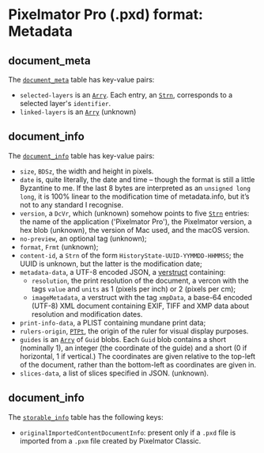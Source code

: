 # Pixelmator Pro (.pxd) format: Metadata


## document_meta
<a id='meta'>

The [`document_meta`](/docs/pxd/#metadata) table has key-value pairs:

- `selected-layers` is an [`Arry`](/docs/pxd/#blobs). Each entry, an [`Strn`](/docs/pxd/#blobs), corresponds to a selected layer's `identifier`.
- `linked-layers` is an [`Arry`](/docs/pxd/#blobs) (unknown)



## document_info
<a id='info'>

The [`document_info`](/docs/pxd/#metadata) table has key-value pairs:

- `size`, `BDSz`, the width and height in pixels.
- `date` is, quite literally, the date and time – though the format is still a little Byzantine to me. If the last 8 bytes are interpreted as an `unsigned long long`, it is 100% linear to the modification time of metadata.info, but it’s not to any standard I recognise.
- `version`, a `DcVr`, which (unknown) somehow points to five [`Strn`](/docs/pxd/#blobs) entries: the name of the application ('Pixelmator Pro'), the Pixelmator version, a hex blob (unknown), the version of Mac used, and the macOS version.
- `no-preview`, an optional tag (unknown);
- `format`, `Frmt` (unknown);
- `content-id`, a `Strn` of the form `HistoryState-UUID-YYMMDD-HHMMSS`; the UUID is unknown, but the latter is the modification date;
- `metadata-data`, a UTF-8 encoded JSON, a [verstruct](/docs/pxd#json) containing:
  - `resolution`, the print resolution of the document, a vercon with the tags `value` and `units` as 1 (pixels per inch) or 2 (pixels per cm);
  - `imageMetadata`, a verstruct with the tag `xmpData`, a base-64 encoded (UTF-8) XML document containing EXIF, TIFF and XMP data about resolution and modification dates.
- `print-info-data`, a PLIST containing mundane print data;
- `rulers-origin`, [`PTPt`](/docs/pxd/#blobs), the origin of the ruler for visual display purposes.
- `guides` is an [`Arry`](/docx/pxd/#blobs) of `Guid` blobs. Each `Guid` blob contains a short (nominally 1), an integer (the coordinate of the guide) and a short (0 if horizontal, 1 if vertical.) The coordinates are given relative to the top-left of the document, rather than the bottom-left as coordinates are given in.
- `slices-data`, a list of slices specified in JSON. (unknown).



## document_info
<a id='storable'>

The [`storable_info`](/docs/pxd/#metadata) table has the following keys:
- `originalImportedContentDocumentInfo`: present only if a `.pxd` file is imported from a `.pxm` file created by Pixelmator Classic.
